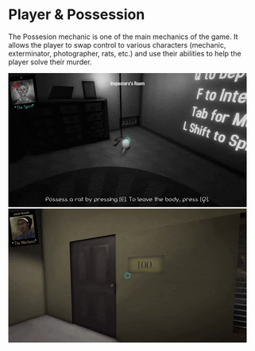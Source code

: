 # Player & Possession

The Possesion mechanic is one of the main mechanics of the game. It allows the player to swap control to various characters (mechanic, exterminator, photographer, rats, etc.) and use their abilities to help the player solve their murder.

![](../gifs/HTHHM_rat.gif)
![](../gifs/HTHHM_repair.gif)
